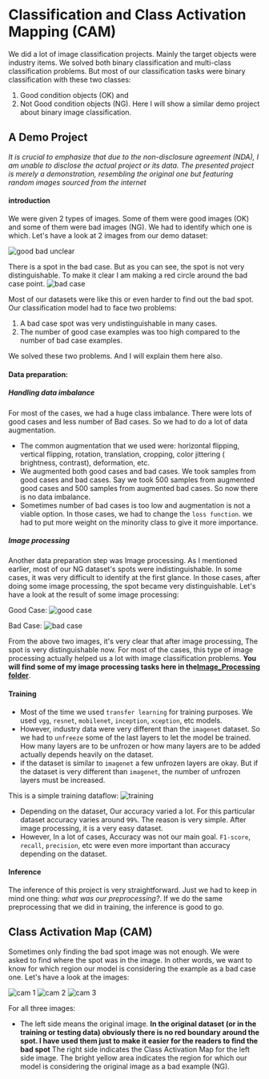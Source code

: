 # Classification and Class Activation Mapping (CAM)
We did a lot of image classification projects. Mainly the target objects were industry items. We solved both binary classification and multi-class classification problems. But most of our classification tasks were binary classification with these two classes:
1.  Good condition objects (OK) and
2.  Not Good condition objects (NG). 
Here I will show a similar demo project about binary image classification.

## A Demo Project
*It is crucial to emphasize that due to the non-disclosure agreement (NDA), I am unable to disclose the actual project or its data. The presented project is merely a demonstration, resembling the original one but featuring random images sourced from the internet*

#### introduction
We were given 2 types of images. Some of them were good images (OK) and some of them were bad images (NG). We had to identify which one is which. Let's have a look at 2 images from our demo dataset:

![good bad unclear](../Helping_Images/image_classification/good_bad_unclear.png)

There is a spot in the bad case. But as you can see, the spot is not very distinguishable. To make it clear I am making a red circle around the bad case point.
![bad case](../Helping_Images/image_classification/badcase.png)

Most of our datasets were like this or even harder to find out the bad spot. Our classification model had to face two problems:

1. A bad case spot was very undistinguishable in many cases. 
2. The number of good case examples was too high compared to the number of bad case examples.

We solved these two problems. And I will explain them here also.

#### Data preparation:
##### Handling data imbalance
For most of the cases, we had a huge class imbalance. There were lots of good cases and less number of Bad cases. So we had to do a lot of data augmentation. 
- The common augmentation that we used were: horizontal flipping, vertical flipping, rotation, translation, cropping, color jittering ( brightness, contrast), deformation, etc.
- We augmented both good cases and bad cases. We took samples from good cases and bad cases. Say we took 500 samples from augmented good cases and 500 samples from augmented bad cases. So now there is no data imbalance.
- Sometimes number of bad cases is too low and augmentation is not a viable option. In those cases, we had to change the `loss function`. we had to put more weight on the minority class to give it more importance.

##### Image processing
Another data preparation step was Image processing. As I mentioned earlier, most of our NG dataset's spots were indistinguishable. In some cases, it was very difficult to identify at the first glance. In those cases, after doing some image processing, the spot became very distinguishable. Let's have a look at the result of some image processing:

Good Case:
![good case](../Helping_Images/image_classification/good_case.png)

Bad Case:
![bad case](../Helping_Images/image_classification/bad_case.png)

From the above two images, it's very clear that after image processing, The spot is very distinguishable now. 
For most of the cases, this type of image processing actually helped us a lot with image classification problems. 
**You will find some of my image processing tasks here in the[Image_Processing folder](../Image_Processing/)**.


#### Training
- Most of the time we used `transfer learning` for training purposes. We used `vgg`, `resnet`, `mobilenet`, `inception`, `xception`, etc models. 
- However, industry data were very different than the `imagenet` dataset. So we had to `unfreeze` some of the last layers to let the model be trained. How many layers are to be unfrozen or how many layers are to be added actually depends heavily on the dataset.
- if the dataset is similar to `imagenet` a few unfrozen layers are okay. But if the dataset is very different than `imagenet`, the number of unfrozen layers must be increased. 

This is a simple training dataflow:
![training](../Helping_Images/image_classification/training.png)

- Depending on the dataset, Our accuracy varied a lot. For this particular dataset accuracy varies around `99%`. The reason is very simple. After image processing, it is a very easy dataset. 
- However, In a lot of cases, Accuracy was not our main goal. `F1-score`, `recall`, `precision`, etc were even more important than accuracy depending on the dataset. 

#### Inference
The inference of this project is very straightforward. Just we had to keep in mind one thing: *what was our preprocessing?*. If we do the same preprocessing that we did in training, the inference is good to go. 

## Class Activation Map (CAM)
Sometimes only finding the bad spot image was not enough. We were asked to find where the spot was in the image. In other words, we want to know for which region our model is considering the example as a bad case one.
Let's have a look at the images:


![cam 1](../Helping_Images/image_classification/cam_1.png)
![cam 2](../Helping_Images/image_classification/cam_2.png)
![cam 3](../Helping_Images/image_classification/cam_3.png)

For all three images:
- The left side means the original image. **In the original dataset (or in the training or testing data) obviously there is no red boundary around the spot. I have used them just to make it easier for the readers to find the bad spot**
The right side indicates the Class Activation Map for the left side image. The bright yellow area indicates the region for which our model is considering the original image as a bad example (NG).
